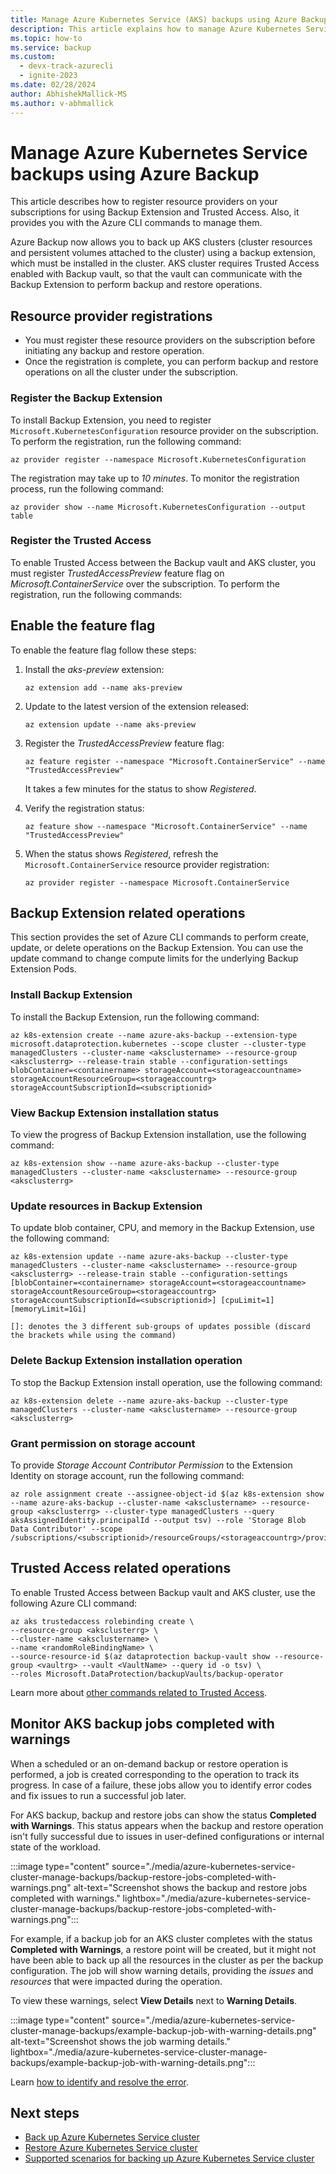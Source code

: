 ```yaml
---
title: Manage Azure Kubernetes Service (AKS) backups using Azure Backup
description: This article explains how to manage Azure Kubernetes Service (AKS) backups using Azure Backup.
ms.topic: how-to
ms.service: backup
ms.custom:
  - devx-track-azurecli
  - ignite-2023
ms.date: 02/28/2024
author: AbhishekMallick-MS
ms.author: v-abhmallick
---
```


# Manage Azure Kubernetes Service backups using Azure Backup 

This article describes how to register resource providers on your subscriptions for using Backup Extension and Trusted Access. Also, it provides you with the Azure CLI commands to manage them.

Azure Backup now allows you to back up AKS clusters (cluster resources and persistent volumes attached to the cluster) using a backup extension, which must be installed in the cluster. AKS cluster requires Trusted Access enabled with Backup vault, so that the vault can communicate with the Backup Extension to perform backup and restore operations.

## Resource provider registrations

- You must register these resource providers on the subscription before initiating any backup and restore operation.
- Once the registration is complete, you can perform backup and restore operations on all the cluster under the subscription.

### Register the Backup Extension

To install Backup Extension, you need to register `Microsoft.KubernetesConfiguration` resource provider on the subscription. To perform the registration, run the following command:

   ```azurecli-interactive
   az provider register --namespace Microsoft.KubernetesConfiguration
   ```

The registration may take up to *10 minutes*. To monitor the registration process, run the following command:

   ```azurecli-interactive
   az provider show --name Microsoft.KubernetesConfiguration --output table
   ```

### Register the Trusted Access

To enable Trusted Access between the Backup vault and AKS cluster, you must register *TrustedAccessPreview* feature flag on *Microsoft.ContainerService* over the subscription. To perform the registration, run the following commands:

## Enable the feature flag

To enable the feature flag follow these steps:

1. Install the *aks-preview* extension:

   ```azurecli-interactive
   az extension add --name aks-preview
   ```

1. Update to the latest version of the extension released:

   ```azurecli-interactive
   az extension update --name aks-preview
   ```

1. Register the *TrustedAccessPreview* feature flag:

   ```azurecli-interactive
   az feature register --namespace "Microsoft.ContainerService" --name "TrustedAccessPreview"
   ```
   
   It takes a few minutes for the status to show *Registered*.

1. Verify the registration status:

   ```azurecli-interactive
   az feature show --namespace "Microsoft.ContainerService" --name "TrustedAccessPreview"
   ```

1. When the status shows *Registered*, refresh the `Microsoft.ContainerService` resource provider registration:

   ```azurecli-interactive
   az provider register --namespace Microsoft.ContainerService
   ```

## Backup Extension related operations

This section provides the set of Azure CLI commands to perform create, update, or delete operations on the Backup Extension. You can use the update command to change compute limits for the underlying Backup Extension Pods.

### Install Backup Extension

To install the Backup Extension, run the following command:

   ```azurecli-interactive
   az k8s-extension create --name azure-aks-backup --extension-type microsoft.dataprotection.kubernetes --scope cluster --cluster-type managedClusters --cluster-name <aksclustername> --resource-group <aksclusterrg> --release-train stable --configuration-settings blobContainer=<containername> storageAccount=<storageaccountname> storageAccountResourceGroup=<storageaccountrg> storageAccountSubscriptionId=<subscriptionid>
   ```

### View Backup Extension installation status

To view the progress of Backup Extension installation, use the following command:

   ```azurecli-interactive
   az k8s-extension show --name azure-aks-backup --cluster-type managedClusters --cluster-name <aksclustername> --resource-group <aksclusterrg>
   ```

### Update resources in Backup Extension

To update blob container, CPU, and memory in the Backup Extension, use the following command:

   ```azurecli-interactive
   az k8s-extension update --name azure-aks-backup --cluster-type managedClusters --cluster-name <aksclustername> --resource-group <aksclusterrg> --release-train stable --configuration-settings [blobContainer=<containername> storageAccount=<storageaccountname> storageAccountResourceGroup=<storageaccountrg> storageAccountSubscriptionId=<subscriptionid>] [cpuLimit=1] [memoryLimit=1Gi]
   
   []: denotes the 3 different sub-groups of updates possible (discard the brackets while using the command)

   ```

### Delete Backup Extension installation operation

To stop the Backup Extension install operation, use the following command:

   ```azurecli-interactive
   az k8s-extension delete --name azure-aks-backup --cluster-type managedClusters --cluster-name <aksclustername> --resource-group <aksclusterrg>
   ```

### Grant permission on storage account

To provide *Storage Account Contributor Permission* to the Extension Identity on storage account, run the following command:

   ```azurecli-interactive
   az role assignment create --assignee-object-id $(az k8s-extension show --name azure-aks-backup --cluster-name <aksclustername> --resource-group <aksclusterrg> --cluster-type managedClusters --query aksAssignedIdentity.principalId --output tsv) --role 'Storage Blob Data Contributor' --scope /subscriptions/<subscriptionid>/resourceGroups/<storageaccountrg>/providers/Microsoft.Storage/storageAccounts/<storageaccountname> 
   ```


## Trusted Access related operations

To enable Trusted Access between Backup vault and AKS cluster, use the following Azure CLI command:

   ```azurecli-interactive
   az aks trustedaccess rolebinding create \
   --resource-group <aksclusterrg> \
   --cluster-name <aksclustername> \
   --name <randomRoleBindingName> \
   --source-resource-id $(az dataprotection backup-vault show --resource-group <vaultrg> --vault <VaultName> --query id -o tsv) \
   --roles Microsoft.DataProtection/backupVaults/backup-operator   
   ```

Learn more about [other commands related to Trusted Access](/azure/aks/trusted-access-feature#trusted-access-feature-overview).

## Monitor AKS backup jobs completed with warnings

When a scheduled or an on-demand backup or restore operation is performed, a job is created corresponding to the operation to track its progress. In case of a failure, these jobs allow you to identify error codes and fix issues to run a successful job later. 

For AKS backup, backup and restore jobs can show the status **Completed with Warnings**. This status appears when the backup and restore operation isn't fully successful due to issues in user-defined configurations or internal state of the workload.

:::image type="content" source="./media/azure-kubernetes-service-cluster-manage-backups/backup-restore-jobs-completed-with-warnings.png" alt-text="Screenshot shows the backup and restore jobs completed with warnings." lightbox="./media/azure-kubernetes-service-cluster-manage-backups/backup-restore-jobs-completed-with-warnings.png":::

For example, if a backup job for an AKS cluster completes with the status **Completed with Warnings**, a restore point will be created, but it might not have been able to back up all the resources in the cluster as per the backup configuration. The job will show warning details, providing the *issues* and *resources* that were impacted during the operation. 

To view these warnings, select **View Details** next to **Warning Details**.

:::image type="content" source="./media/azure-kubernetes-service-cluster-manage-backups/example-backup-job-with-warning-details.png" alt-text="Screenshot shows the job warming details." lightbox="./media/azure-kubernetes-service-cluster-manage-backups/example-backup-job-with-warning-details.png"::: 

Learn [how to identify and resolve the error](azure-kubernetes-service-backup-troubleshoot.md#aks-backup-extension-installation-error-resolutions). 

## Next steps

- [Back up Azure Kubernetes Service cluster](azure-kubernetes-service-cluster-backup.md)
- [Restore Azure Kubernetes Service cluster](azure-kubernetes-service-cluster-restore.md)
- [Supported scenarios for backing up Azure Kubernetes Service cluster](azure-kubernetes-service-cluster-backup-support-matrix.md)
